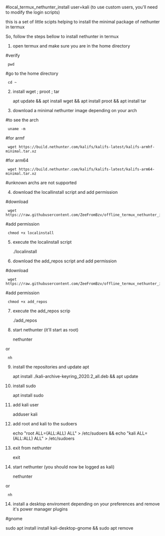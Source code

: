 #local_termux_nethunter_install
user=kali (to use custom users, you'll need to modify the login scripts)

this is a set of little scipts helping to install the minimal package of nethunter in termux

So, follow the steps bellow to install nethunter in termux

1) open termux and make sure you are in the home directory

  #verify

     pwd

  #go to the home directory

     cd ~

2) install wget ; proot ; tar


     apt update && apt install wget && apt install proot && apt install tar


3) download a minimal nethunter image depending on your arch

  #to see the arch

     uname -m

  #for armf

     wget https://build.nethunter.com/kalifs/kalifs-latest/kalifs-armhf-minimal.tar.xz
  
  #for arm64

     wget https://build.nethunter.com/kalifs/kalifs-latest/kalifs-arm64-minimal.tar.xz

  #unknown archs are not supported

4) download the locallinstall script and add permission

  #download

     wget https://raw.githubusercontent.com/ZeeFromBzv/offline_termux_nethunter_install/main/localinstall
  
  #add permission

     chmod +x localinstall

5) execute the localinstall script

     ./localinstall

6) download the add_repos script and add permission

  #download

     wget https://raw.githubusercontent.com/ZeeFromBzv/offline_termux_nethunter_install/main/add_repos

  #add permission

     chmod +x add_repos

7) execute the add_repos scrip

     ./add_repos

8) start nethunter (it'll start as root)

     nethunter

or

     nh

9) install the repositories and update apt

     apt install ./kali-archive-keyring_2020.2_all.deb && apt update

10) install sudo

     apt install sudo

11) add kali user

     adduser kali

11) add root and kali to the sudoers

     echo "root ALL=(ALL:ALL) ALL" > /etc/sudoers && echo "kali ALL=(ALL:ALL) ALL" > /etc/sudoers

12) exit from nethunter

     exit

13) start nethunter (you should now be logged as kali)

     nethunter

or

     nh

14) install a desktop enviroment depending on your preferences and remove it's power manager plugins

#gnome

sudo apt install install kali-desktop-gnome && sudo apt remove
